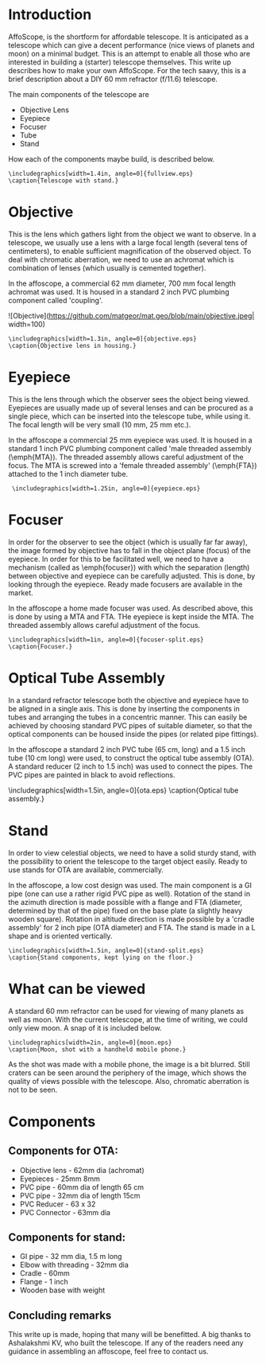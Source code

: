 # Introduction
AffoScope, is the shortform for affordable telescope.  It is anticipated as a telescope which can give a decent performance (nice views of planets and moon) on a minimal budget. This is an attempt to enable all those who are interested in building a (starter) telescope themselves. This write up describes how to make your own AffoScope. For the tech saavy, this is a brief description about a DIY 60 mm refractor (f/11.6) telescope.

The main components of the telescope are 


- Objective Lens
- Eyepiece
- Focuser 
- Tube
- Stand


How each of the components maybe build, is described below. 


    \includegraphics[width=1.4in, angle=0]{fullview.eps}
    \caption{Telescope with stand.}
    
# Objective
This is the lens which gathers light from the object we want to observe. In a telescope, we usually use a lens with a large focal length (several tens of centimeters), to enable sufficient magnification of the observed object. To deal with chromatic aberration, we need to use an achromat which is combination of lenses (which usually is cemented together). 

In the affoscope, a commercial 62 mm diameter, 700 mm focal length achromat was used. It is housed in a standard 2 inch PVC plumbing component called 'coupling'.

![Objective](https://github.com/matgeor/mat.geo/blob/main/objective.jpeg| width=100)

    \includegraphics[width=1.3in, angle=0]{objective.eps}
    \caption{Objective lens in housing.}

# Eyepiece
This is the lens through which the observer sees the object being viewed. Eyepieces are usually made up of several lenses and can be procured as a single piece, which can be inserted into the telescope tube, while using it. The focal length will be very small (10 mm, 25 mm etc.).

In the affoscope a commercial 25 mm eyepiece was used. It is housed in a standard 1 inch PVC plumbing component called 'male  threaded assembly (\emph{MTA}). The threaded assembly allows careful adjustment of the focus. The MTA is screwed into a 'female threaded assembly' (\emph{FTA}) attached to the 1 inch diameter tube.

     \includegraphics[width=1.25in, angle=0]{eyepiece.eps}
  
# Focuser

In order for the observer to see the object (which is usually far far away), the image formed by objective has to fall in the object plane (focus) of the eyepiece. In order for this to be facilitated well, we need to have a mechanism (called as \emph{focuser}) with which the separation (length) between objective and eyepiece can be carefully adjusted. This is done, by looking through the eyepiece. Ready made focusers are available in the market. 

In the affoscope a home made focuser was used. As described above, this is done by using a MTA and FTA. THe eyepiece is kept inside the MTA. The threaded assembly allows careful adjustment of the focus.


    \includegraphics[width=1in, angle=0]{focuser-split.eps}
    \caption{Focuser.}
     
# Optical Tube Assembly

In a standard refractor telescope both the objective and eyepiece have to be aligned in a single axis. This is done by inserting the components in tubes and arranging the tubes in a concentric manner. This can easily be achieved by choosing standard PVC pipes of suitable diameter, so that the optical components can be housed inside the pipes (or related pipe fittings).

In the affoscope a standard 2 inch PVC tube (65 cm, long) and a 1.5 inch tube (10 cm long) were used, to construct the optical tube assembly (OTA). A standard reducer (2 inch to 1.5 inch) was used to connect the pipes. The PVC pipes are painted in black to avoid reflections.


\includegraphics[width=1.5in, angle=0]{ota.eps}
\caption{Optical tube assembly.}
  

# Stand
In order to view celestial objects, we need to have a solid sturdy stand, with the possibility to orient the telescope to the target object easily. Ready to use stands for OTA are available, commercially.

In the affoscope, a low cost design was used. The main component is a GI pipe (one can use a rather rigid PVC pipe as well). Rotation of the stand in the azimuth  direction is made possible with a flange and FTA  (diameter, determined by that of the pipe) fixed on the base plate (a slightly heavy wooden square). Rotation in altitude direction is made possible by a 'cradle assembly' for 2 inch pipe (OTA diameter) and FTA. The stand is made in a L shape and is oriented vertically.
  


    \includegraphics[width=1.5in, angle=0]{stand-split.eps}
    \caption{Stand components, kept lying on the floor.}


# What can be viewed

A standard 60 mm refractor can be used for viewing of many planets as well as moon. With the current telescope, at the time of writing, we could only view moon. A snap of it is included below. 

    \includegraphics[width=2in, angle=0]{moon.eps}
    \caption{Moon, shot with a handheld mobile phone.}

As the shot was made with a mobile phone, the image is a bit blurred. Still craters can be seen around the periphery of the image, which shows the quality of views possible with the telescope. Also, chromatic aberration is not to be seen.

# Components


## Components for OTA:

- Objective lens - 62mm dia (achromat)
- Eyepieces - 25mm  8mm
- PVC pipe - 60mm dia of length 65 cm
- PVC pipe - 32mm dia of length 15cm
- PVC Reducer - 63 x 32
- PVC Connector - 63mm dia

## Components for stand:


- GI pipe - 32 mm dia, 1.5 m long
- Elbow with threading - 32mm dia
- Cradle - 60mm
- Flange - 1 inch 
- Wooden base with weight


## Concluding remarks
This write up is made, hoping that many will be benefitted. A big thanks to Ashalakshmi KV, who built the telescope. If any of the readers need any guidance in assembling an affoscope, feel free to contact us.




